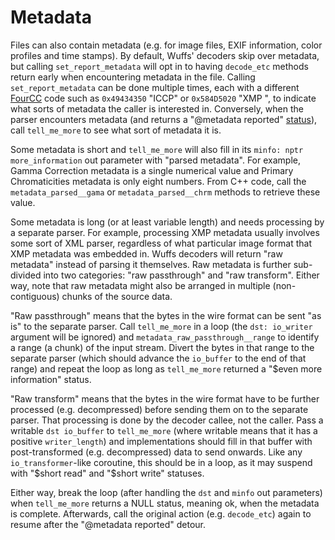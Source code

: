 # Metadata

Files can also contain metadata (e.g. for image files, EXIF information, color
profiles and time stamps). By default, Wuffs' decoders skip over metadata, but
calling `set_report_metadata` will opt in to having `decode_etc` methods return
early when encountering metadata in the file. Calling `set_report_metadata` can
be done multiple times, each with a different
[FourCC](/doc/note/base38-and-fourcc.md) code such as `0x49434350` "ICCP" or
`0x584D5020` "XMP ", to indicate what sorts of metadata the caller is
interested in. Conversely, when the parser encounters metadata (and returns a
"@metadata reported" [status](/doc/note/statuses.md)), call `tell_me_more` to
see what sort of metadata it is.

Some metadata is short and `tell_me_more` will also fill in its `minfo: nptr
more_information` out parameter with "parsed metadata". For example, Gamma
Correction metadata is a single numerical value and Primary Chromaticities
metadata is only eight numbers. From C++ code, call the `metadata_parsed__gama`
or `metadata_parsed__chrm` methods to retrieve these value.

Some metadata is long (or at least variable length) and needs processing by a
separate parser. For example, processing XMP metadata usually involves some
sort of XML parser, regardless of what particular image format that XMP
metadata was embedded in. Wuffs decoders will return "raw metadata" instead of
parsing it themselves. Raw metadata is further sub-divided into two categories:
"raw passthrough" and "raw transform". Either way, note that raw metadata might
also be arranged in multiple (non-contiguous) chunks of the source data.

"Raw passthrough" means that the bytes in the wire format can be sent "as is"
to the separate parser. Call `tell_me_more` in a loop (the `dst: io_writer`
argument will be ignored) and `metadata_raw_passthrough__range` to identify a
range (a chunk) of the input stream. Divert the bytes in that range to the
separate parser (which should advance the `io_buffer` to the end of that range)
and repeat the loop as long as `tell_me_more` returned a "$even more
information" status.

"Raw transform" means that the bytes in the wire format have to be further
processed (e.g. decompressed) before sending them on to the separate parser.
That processing is done by the decoder callee, not the caller. Pass a writable
`dst io_buffer` to `tell_me_more` (where writable means that it has a positive
`writer_length`) and implementations should fill in that buffer with
post-transformed (e.g. decompressed) data to send onwards. Like any
`io_transformer`-like coroutine, this should be in a loop, as it may suspend
with "$short read" and "$short write" statuses.

Either way, break the loop (after handling the `dst` and `minfo` out
parameters) when `tell_me_more` returns a NULL status, meaning ok, when the
metadata is complete. Afterwards, call the original action (e.g. `decode_etc`)
again to resume after the "@metadata reported" detour.
